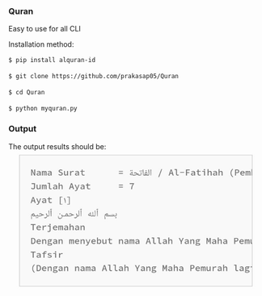 ### Quran
Easy to use for all CLI

Installation method:

```
$ pip install alquran-id

$ git clone https://github.com/prakasap05/Quran

$ cd Quran

$ python myquran.py
```
### Output

The output results should be:
![Logo Project](https://raw.githubusercontent.com/prakasap05/Quran/main/IMG_20240314_121616.jpg)
